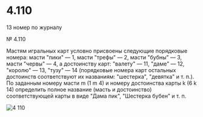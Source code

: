 # 4.110
13 номер по журналу

№ 4.110

Мастям игральных карт условно присвоены следующие порядковые номера: 
масти "пики" — 1, масти "трефы" — 2, масти "бубны" — 3, масти "червы" —
4, а достоинству карт: "валету" — 11, "даме" — 12, "королю" — 13, "тузу" —
14 (порядковые номера карт остальных достоинств соответствуют их названиям: "шестерка", "девятка" и т. п.). По заданным номеру масти m (1 m 4) 
и номеру достоинства карты k (6 k 14) определить полное название 
(масть и достоинство) соответствующей карты в виде "Дама пик", "Шестерка 
бубен" и т. п.

![4 110](https://user-images.githubusercontent.com/85027066/197573371-886a9742-fde8-40af-9c89-7f0e4e01280c.png)
